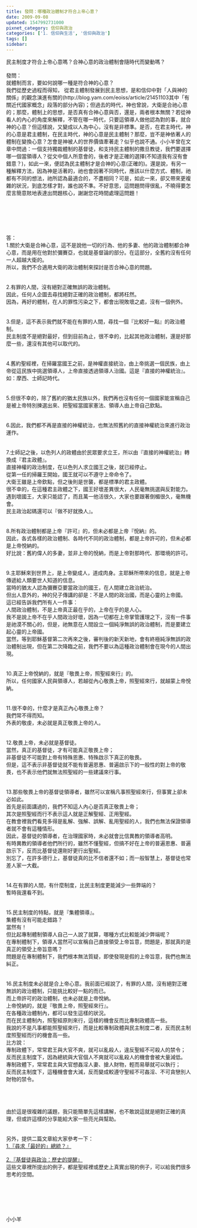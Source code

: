 ```yaml
---
title: 發問：哪種政治體制才符合上帝心意？
date: 2009-09-08
updated: 1547992731000
pixnet_category: 信仰與政治
categories: ['1. 信仰與生活', '信仰與政治']
tags: []
sidebar: 
---
```


<p>民主制度才符合上帝心意嗎？合神心意的政治體制會隨時代而變動嗎？<br/><!--more--><br/>發問：<br/>就體制而言，要如何說哪一種是符合神的心意？<br/>我們從歷史過程而得知， 從君主體制發展到民主思想，是和信仰中對「人與神的關係」的觀念演進有關的(http://blog.yam.com/eoiss/article/21451103其中「有關近代國家概念」段落的部分內容)；但過去的時代，神也曾說，大衛是合祂心意的；那麼，體制上的思想，是否真有合神心意與否，還是，兩者根本無關？若從神看人的內心的角度來解釋，不管在哪一時代，只要這領導人做他認為對的事，就合神的心意？但這樣說，又變成以人為中心，沒有是非標準。是否，在君主時代，神的心意是君主體制，在民主時代，神的心意是民主體制？那麼，豈不是神依著人的體制在變換心意？怎會是神被人的世界價值牽著走？似乎也說不通。小小羊曾在文章中問過：一個支持獨裁體制的基督徒，和支持民主體制的撒旦教徒，我們要選擇哪一個當領導人？從文中個人所意會的，後者才是正確的選擇(不知道我有沒有會錯意？)，如此一來，便認為民主體制才是合神的心意(正確的)。還是說，有另一種解釋方法，因為神是活著的，祂也會因著不同時代，應該以什麼方式、體制，祂都有不同的想法，祂所認為最適合的，不盡相同？可是，如此一來，卻又帶來更複雜的狀況，到底怎樣才對，誰也說不準。不好意思，這問題問得很亂，不曉得要怎麼言簡意賅地表達出問題核心，謝謝您花時間處理這問題！<br/> <br/><br/><br/><br/><br/><br/>答：<br/>1.關於大衛是合神心意，這不是說他一切的行為、他的多妻、他的政治體制都合神心意，而是用在他對於彌賽亞，也就是基督論的部分。在這部分，全舊約沒有任何一人超越大衛的。<br/>所以，我們不合適用大衛的政治體制來探討是否合神心意的問題。<br/><br/><br/>2.有罪的人間，沒有絕對正確無誤的政治體制。<br/>因此，任何人企圖去尋找絕對正確的政治體制，都將枉然。<br/>因為，再好的體制，在人的罪性污染之下，都會出現敗壞之處，沒有一個例外。<br/><br/><br/>3.但是，這不表示我們就不能在有罪的人間，尋找一個『比較好一點』的政治體制。<br/>民主制度不是絕對最好，但到目前為止，很不幸的，比起其他政治體制，還是好那麼一些，還沒有其他可以取代的。<br/><br/><br/>4.舊約聖經裡，在掃羅當國王之前，是神權直接統治，由上帝挑選一個民族，由上帝從這民族中挑選領導人，上帝直接透過領導人治國。這是『直接的神權統治』。如：摩西、士師記時代。<br/><br/><br/>5.但很不幸的，除了舊約的猶太民族以外，我們再也沒有任何一個國家能宣稱自己是被上帝特別揀選出來、把聖經當國家憲法、領導人由上帝自己欽點。<br/><br/><br/>6.因此，我們都不再是直接的神權統治，也無法照舊約的直接神權統治來進行政治運作。<br/><br/><br/>7.士師記之後，以色列人的政體由於民眾要求立王，所以由『直接的神權統治』轉換成『君主政體』。<br/>直接神權的政治制度，在以色列人求立國王之後，就已經停止。<br/>從第一任的掃羅王開始，國王就可以不遵守上帝命令了。<br/>大衛王雖是上帝欽點，但之後則是世襲，都是標準的君主政體。<br/>很不幸的，在這種君主政體之下，國王好壞差異很大，人民毫無挑選與反對能力。<br/>遇到壞國王，大家只能認了，而且萬一他活很久，大家也要跟著倒楣很久，毫無機會。<br/>民主政治起碼還可以『做不好就換人』。<br/><br/><br/>8.所有政治體制都是上帝『許可』的，但未必都是上帝『悅納』的。<br/>因此，各式各樣的政治體制、各時代不同的政治體制，都是上帝許可的，但未必都是上帝悅納的。<br/>好比說：舊約偉人的多妻，並非上帝的悅納，而是上帝對那時代、那環境的許可。<br/><br/><br/>9.主耶穌來到世界上，是上帝變成人，道成肉身。主耶穌所帶來的信息，就是上帝傳遞給人類要世人知道的信息。<br/>當時的猶太人認為彌賽亞要當政治的國王，在人間建立政治統治。<br/>但出人意外的，神的兒子傳講的卻是：不是人間的政治國，而是心靈的上帝國。<br/>這已經告訴我們所有人一件事：<br/>人間政治體制，不是上帝真正最在乎的，上帝在乎的是人心。<br/>我不是說上帝不在乎人間政治好壞，因為一切都在上帝掌管護理之下，沒有一件事是祂漠不關心的，但是，祂無意在人間設立一個純淨無誤的政治體制，而是要建立起心靈的上帝國。<br/>當然，等到耶穌基督第二次再來之後，審判後的新天新地，會有終極純淨無誤的政治體制出現，但在第二次降臨之前，我們不要以為這種政治體制會在現今的人間出現。<br/><br/><br/>10.真正上帝悅納的，就是『敬畏上帝，照聖經來行』的。<br/>所以，任何國家人民與領導人，若越從內心敬畏上帝，照聖經來行，就越蒙上帝悅納。<br/><br/><br/>11.很不幸的，什麼才是真正內心敬畏上帝？<br/>我們常不得而知。<br/>外表的敬虔，未必就是真正敬畏上帝的人。<br/><br/><br/>12.敬畏上帝，未必就是基督徒。<br/>當然，真正的基督徒，才有可能真正敬畏上帝；<br/>非基督徒不可能對上帝有特殊恩惠、特殊啟示下真正的敬畏。<br/>但是，這不表示非基督徒就不能有普遍恩惠、普遍啟示下的一般性的對上帝的敬畏，也不表示他們就無法照聖經的一些建議來行事。<br/><br/><br/>13.那些敬畏上帝的基督徒領導者，雖然可以宣稱凡事照聖經來行，但事實上卻未必如此。<br/>首先是前面講過的，我們不知這人內心是否真正敬畏上帝；<br/>其次是照聖經而行不表示這人就是正解聖經、正用聖經。<br/>在教會裡我們看見多得是亂解、強解、誤解、亂用聖經的人，我們也無法保證領導者就不會有這種情形。<br/>因此，基督徒的領導者，在治理國家時，未必就會比信異教的領導者高明。<br/>有時異教的領導者他們所行的，雖然不懂聖經，但搞不好在上帝的普遍恩惠、普遍啟示下，反而比基督徒還剛好更行出聖經。<br/>別忘了，在許多德行上，基督徒真的比不信者還不如；而一般智慧上，基督徒也常差人家一大截。<br/><br/><br/>14.在有罪的人間，有什麼制度，比民主制度更能減少一些弊端的？<br/>暫時我還看不到。<br/><br/><br/>15.民主制度的特點，就是『集體領導』。<br/>集體有沒有可能走錯路？<br/>當然有！<br/>但比起專制體制領導人自己一人說了就算，哪種方式比較能減少弊端呢？<br/>在專制體制下，領導人當然可以宣稱自己直接領受上帝旨意，問題是，那就真的是真正的領受上帝旨意嗎？<br/>問題是在專制體制下，我們根本無法質疑，即使發現是假的上帝旨意，我們也無法糾正。<br/><br/><br/>16.民主制度未必就是合上帝心意。我前面已經說了，有罪的人間，沒有絕對正確無誤的政治體制，只能挑比較好一點的而已。<br/>而上帝許可的政治體制，也未必就是上帝悅納。<br/>上帝悅納的，就是『敬畏上帝，照聖經來行』。<br/>在各種政治體制內，都可以發生這樣的狀況。<br/>而在民主體制內，照聖經原則來行，這樣的機會反而比專制政體高一些。<br/>我說的不是凡事都能照聖經來行，而是比較專制政體與民主制度二者，反而民主制度照聖經而行的機會高一些。<br/>比方說：<br/>專制政體下，常常君王與大官不爽，就可以亂殺人，違反聖經不可殺人的禁令；<br/>反而民主制度下，因為總統與大官個人不爽就可以亂殺人的機會會被大量減低。<br/>專制政體下，常常君主與大官想姦淫人妻、搶人財物，輕而易舉就可以執行；<br/>反而民主制度下，這種機會會大減，反而變成較遵守聖經不可姦淫、不可貪戀別人財物的禁令。<br/><br/><br/><br/><br/>由於這是很複雜的議題，我只能簡單先這樣講解，也不敢說這就是絕對正確的真理，但或許這樣的分享能給大家一些亮光與幫助。<br/><br/><br/>另外，提供二篇文章給大家參考一下：<br/><a href="/posts/269192708">1.『尋求「最好的」總統？』</a><br/><br/><a href="/posts/269193772">2.『基督徒與政治：歷史的提醒』</a><br/>這些文章裡所提出的例子，都是聖經裡或歷史上真實出現的例子，可以給我們很多思考的空間。<br/><br/><br/><br/><br/><br/><br/>小小羊<br/><br/></p>